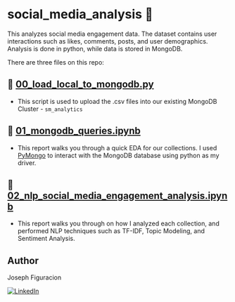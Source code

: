 # social_media_analysis 💬
  
  
This analyzes social media engagement data. The dataset contains user interactions such as likes, comments, posts, and user demographics. Analysis is done in python, while data is stored in MongoDB.

There are three files on this repo:
## 🐍 [00_load_local_to_mongodb.py](https://github.com/TheLastMonolith/social_media_analysis/blob/main/00_load_local_to_mongodb.py)
- This script is used to upload the .csv files into our existing MongoDB Cluster - `sm_analytics`
## 📔 [01_mongodb_queries.ipynb](https://github.com/TheLastMonolith/social_media_analysis/blob/main/01_mongodb_queries.ipynb)
- This report walks you through a quick EDA for our collections. I used [PyMongo](https://pypi.org/project/pymongo/) to interact with the MongoDB database using python as my driver.
## 📔 [02_nlp_social_media_engagement_analysis.ipynb](https://github.com/TheLastMonolith/social_media_analysis/blob/main/02_nlp_social_media_engagement_analysis.ipynb)
- This report walks you through on how I analyzed each collection, and performed NLP techniques such as TF-IDF, Topic Modeling, and Sentiment Analysis.
    
    
  
    
## Author  
Joseph Figuracion  
  
[![LinkedIn](https://img.shields.io/badge/LinkedIn-0077B5?style=for-the-badge&logo=linkedin&logoColor=white)](https://www.linkedin.com/in/josephfiguracion/)
